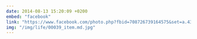 ```yaml
---
date: 2014-08-13 15:20:09 +0200
embed: "facebook"
link: "https://www.facebook.com/photo.php?fbid=708726739164575&set=a.434824216554830.89303.100000817666251&type=3&theater"
img: "/img/life/00039_item.md.jpg"
---
```

